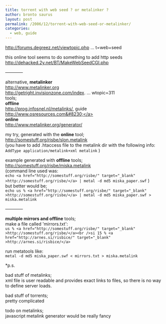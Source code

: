 ```yaml
---
title: torrent with web seed ? or metalinker ?
author: bronto saurus
layout: post
permalink: /2006/12/torrent-with-web-seed-or-metalinker/
categories:
  - web, guide
---
```

<a href="http://forums.degreez.net/viewtopic.php?t=6983&#038;highlight=web+seed" target="_blank" >http://forums.degreez.net/viewtopic.php &#8230; t=web+seed</a>

this online tool seems to do something to add http seeds  
<a href="http://dehacked.2y.net/BT/MakeWebSeedCGI.php" target="_blank" >http://dehacked.2y.net/BT/MakeWebSeedCGI.php</a>

&#8212;&#8212;&#8212;&#8212;

alternative, **metalinker**  
<a href="http://www.metalinker.org" target="_blank" >http://www.metalinker.org</a>  
<a href="http://getright.invisionzone.com/index.php?showtopic=311" target="_blank" >http://getright.invisionzone.com/index. &#8230; wtopic=311</a>  
tools;  
**offline**  
<a href="http://prog.infosnel.nl/metalinks/" target="_blank" >http://prog.infosnel.nl/metalinks/</a>, guide <a href="http://www.osresources.com/3_18_en.html" target="_blank" >http://www.osresources.com&#8230;</a>  
**online**  
<a href="http://www.metalinker.org/generator/" target="_blank" >http://www.metalinker.org/generator/</a>

my try, generated with the **online** tool;  
<a href="http://somestuff.org/risbe/slon.metalink" target="_blank" >http://somestuff.org/risbe/slon.metalink</a>  
(you have to add .htaccess file to the metalink dir with the following info:   
`AddType application/metalink+xml metalink` )

example generated with **offline** tools;  
<a href="http://somestuff.org/risbe/miska.metalink" target="_blank" >http://somestuff.org/risbe/miska.metalink</a>  
(command line used was:  
`echo <a href="http://somestuff.org/risbe/" target="_blank" >http://somestuff.org/risbe/</a> | metal -d md5 miska_paper.swf` )  
but better would be;  
`echo us % <a href="http://somestuff.org/risbe/" target="_blank" >http://somestuff.org/risbe/</a> | metal -d md5 miska_paper.swf > miska.metalink`

&#8212;&#8212;&#8212;&#8212;

**multiple mirrors and offline** tools;  
make a file called 'mirrors.txt':  
`us % <a href="http://somestuff.org/risbe/" target="_blank" >http://somestuff.org/risbe/</a><br />si 15 % <a href="http://arnes.si/risbice/" target="_blank" >http://arnes.si/risbice/</a>`

run metatools like:  
`metal -d md5 miska_paper.swf < mirrors.txt > miska.metalink`

*p.s.</p> 

bad stuff of metalinks;  
xml file is user readable and provides exact links to files, so there is no way to define server loads.

bad stuff of torrents;  
pretty complicated

todo on metalinks;  
javascript metalink generator would be really fancy  
</i>